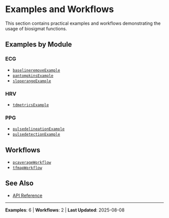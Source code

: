 # Examples and Workflows

This section contains practical examples and workflows demonstrating the usage of biosigmat functions.

## Examples by Module

### ECG

- [`baselineremoveExample`](baselineremoveExample.md)
- [`pantompkinsExample`](pantompkinsExample.md)
- [`sloperangeExample`](sloperangeExample.md)

### HRV

- [`tdmetricsExample`](tdmetricsExample.md)

### PPG

- [`pulsedelineationExample`](pulsedelineationExample.md)
- [`pulsedetectionExample`](pulsedetectionExample.md)

## Workflows

- [`pcaverageWorkflow`](pcaverageWorkflow.md)
- [`tfmapWorkflow`](tfmapWorkflow.md)

## See Also

- [API Reference](../api/index.md)

---

**Examples**: 6 | **Workflows**: 2 | **Last Updated**: 2025-08-08
